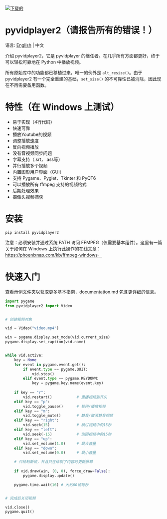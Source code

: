 [![下载的](https://static.pepy.tech/badge/pyvidplayer2)](http://pepy.tech/project/pyvidplayer2)

# pyvidplayer2（请报告所有的错误！）
语言: [English](https://github.com/anrayliu/pyvidplayer2/blob/main/README.md) | 中文

介绍 pyvidplayer2，它是 pyvidplayer 的继任者。在几乎所有方面都更好，终于可以轻松可靠地在 Python 中播放视频。

所有原始库中的功能都已移植过来，唯一的例外是 `alt_resize()`。由于 pyvidplayer2 有一个完全重建的基础，`set_size()` 的不可靠性已被消除，因此现在不再需要备用函数。

# 特性（在 Windows 上测试）
- 易于实现（4行代码）
- 快速可靠
- 播放Youtube的视频
- 调整播放速度
- 反向视频播放
- 没有音视频同步问题
- 字幕支持（.srt，.ass等）
- 并行播放多个视频
- 内置图形用户界面（GUI）
- 支持 Pygame、Pyglet、Tkinter 和 PyQT6
- 可以播放所有 ffmpeg 支持的视频格式
- 后期处理效果
- 摄像头视频捕获

# 安装
```
pip install pyvidplayer2
```

注意：必须安装并通过系统 PATH 访问 FFMPEG（仅需要基本组件）。这里有一篇关于如何在 Windows 上执行此操作的在线文章：
https://phoenixnap.com/kb/ffmpeg-windows。

# 快速入门

查看示例文件夹以获取更多基本指南，documentation.md 包含更详细的信息。

```python
import pygame
from pyvidplayer2 import Video


# 创建视频对象

vid = Video("video.mp4")

win = pygame.display.set_mode(vid.current_size)
pygame.display.set_caption(vid.name)


while vid.active:
    key = None
    for event in pygame.event.get():
        if event.type == pygame.QUIT:
            vid.stop()
        elif event.type == pygame.KEYDOWN:
            key = pygame.key.name(event.key)
    
    if key == "r":
        vid.restart()           # 重播视频到开头
    elif key == "p":
        vid.toggle_pause()      # 暂停/播放视频
    elif key == "m":
        vid.toggle_mute()       # 静音/取消静音视频
    elif key == "right":
        vid.seek(15)            # 跳过视频中的15秒
    elif key == "left":
        vid.seek(-15)           # 倒回视频中的15秒
    elif key == "up":
        vid.set_volume(1.0)     # 最大音量
    elif key == "down":
        vid.set_volume(0.0)     # 最小音量

    # 只绘制新帧，并且只在绘制了内容时更新屏幕
    
    if vid.draw(win, (0, 0), force_draw=False):
        pygame.display.update()

    pygame.time.wait(16) # 大约60帧每秒


# 完成后关闭视频

vid.close()
pygame.quit()

